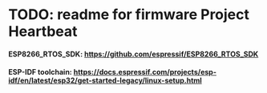# TODO: readme for firmware Project Heartbeat

#### ESP8266_RTOS_SDK: https://github.com/espressif/ESP8266_RTOS_SDK
#### ESP-IDF toolchain: https://docs.espressif.com/projects/esp-idf/en/latest/esp32/get-started-legacy/linux-setup.html